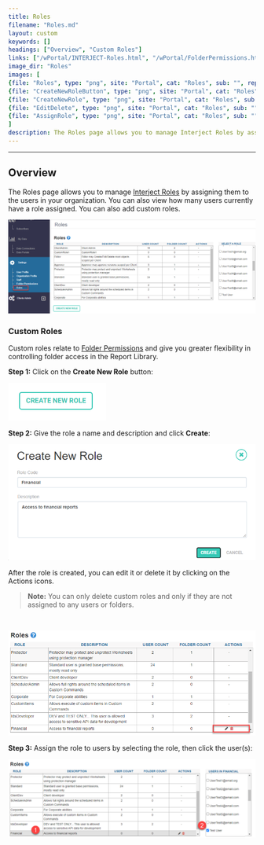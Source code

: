 ```yaml
---
title: Roles
filename: "Roles.md"
layout: custom
keywords: []
headings: ["Overview", "Custom Roles"]
links: ["/wPortal/INTERJECT-Roles.html", "/wPortal/FolderPermissions.html"]
image_dir: "Roles"
images: [
{file: "Roles", type: "png", site: "Portal", cat: "Roles", sub: "", report: "", ribbon: "", config: ""},
{file: "CreateNewRoleButton", type: "png", site: "Portal", cat: "Roles", sub: "", report: "", ribbon: "", config: ""},
{file: "CreateNewRole", type: "png", site: "Portal", cat: "Roles", sub: "", report: "", ribbon: "", config: ""},
{file: "EditDelete", type: "png", site: "Portal", cat: "Roles", sub: "", report: "", ribbon: "", config: ""},
{file: "AssignRole", type: "png", site: "Portal", cat: "Roles", sub: "", report: "", ribbon: "", config: ""},
]
description: The Roles page allows you to manage Interject Roles by assigning them to the users in your organization. You can also view how many users currently have a role assigned. You can also add custom roles.
---
```

* * *
 
## Overview

The Roles page allows you to manage [Interject Roles](/wPortal/INTERJECT-Roles.html) by assigning them to the users in your organization. You can also view how many users currently have a role assigned. You can also add custom roles.

![](/images/Roles/Roles.png)
<br>

### Custom Roles

Custom roles relate to [Folder Permissions](/wPortal/FolderPermissions.html) and give you greater flexibility in controlling folder access in the Report Library. 

**Step 1:** Click on the **Create New Role** button:

![](/images/Roles/CreateNewRoleButton.png)

**Step 2:** Give the role a name and description and click **Create**:

![](/images/Roles/CreateNewRole.png)
<br>

After the role is created, you can edit it or delete it by clicking on the Actions icons.

<blockquote class=highlight_note>
<b>Note:</b> You can only delete custom roles and only if they are not assigned to any users or folders.
</blockquote>
<br>

![](/images/Roles/EditDelete.png)
<br>

**Step 3:** Assign the role to users by selecting the role, then click the user(s):

![](/images/Roles/AssignRole.png)
<br>

